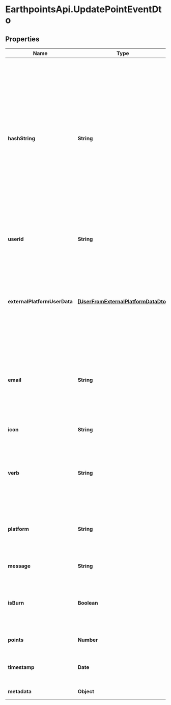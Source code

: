 # EarthpointsApi.UpdatePointEventDto

## Properties

Name | Type | Description | Notes
------------ | ------------- | ------------- | -------------
**hashString** | **String** | The hash string is used to make sure each event will only result in points awarded once. It should be unique for each event and user, in such a way the same hashString will predictably get generated if the same event was sent again. For example, it could be the string \&quot;created-pledge-page\&quot; followed by the user&#39;s id in another system. | [optional] 
**userid** | **String** | Already existing User UUID in the system. One of this or an email is required. | [optional] 
**externalPlatformUserData** | [**[UserFromExternalPlatformDataDto]**](UserFromExternalPlatformDataDto.md) | External platform user data. This is used to identify the correct user. If no user is found, a new user will be created and tagged with the provided external credentials. | [optional] 
**email** | **String** | Email to associate the points with. If an user with this email is not found, a new user will be created. One of this or an User UUID is required. | [optional] 
**icon** | **String** | Icon to display in web interface (Font Awesome version 6.0.0) | [optional] 
**verb** | **String** | The verb to display along with the point event in user interfaces. For example: \&quot;You connected Facebook\&quot; | [optional] 
**platform** | **String** | Social platform (twitter, instagram, facebook) or other external platform where the event was awarded from | [optional] 
**message** | **String** | Message to display to the user. | [optional] 
**isBurn** | **Boolean** | For awarding points, set this to false. Set to true if you want to consume points instead of awarding them | [optional] 
**points** | **Number** | Number of points to award for this event. | [optional] 
**timestamp** | **Date** | For displaying to the user, the related time when the points were awarded. | [optional] 
**metadata** | **Object** | Any custom metadata | [optional] 


